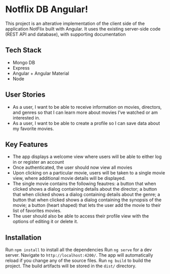 # Notflix DB Angular!

This project is an alterative implementation of the client side of the application NotFlix built with Angular. It uses the existing server-side code (REST API and database), with supporting documentation

## Tech Stack

- Mongo DB
- Express
- Angular + Angular Material
- Node

## User Stories

- As a user, I want to be able to receive information on movies, directors, and genres so that I can learn more about movies I’ve watched or am interested in.
- As a user, I want to be able to create a profile so I can save data about my favorite movies.

## Key Features

- The app displays a welcome view where users will be able to either log in or register an account
- Once authenticated, the user should now view all movies
- Upon clicking on a particular movie, users will be taken to a single movie view, where additional movie details will be displayed.
- The single movie contains the following feautres: a button that when clicked shows a dialog containing details about the director; a button that when clicked shows a dialog containing details about the genre; a button that when clicked shows a dialog containing the synopsis of the movie; a button (heart shaped) that lets the user add the movie to their list of favorites movies.
- The user should also be able to access their profile view with the options of editing it or delete it.

## Installation

Run `npm install` to install all the dependencies
Run `ng serve` for a dev server. Navigate to `http://localhost:4200/`. The app will automatically reload if you change any of the source files.
Run `ng build` to build the project. The build artifacts will be stored in the `dist/` directory.
